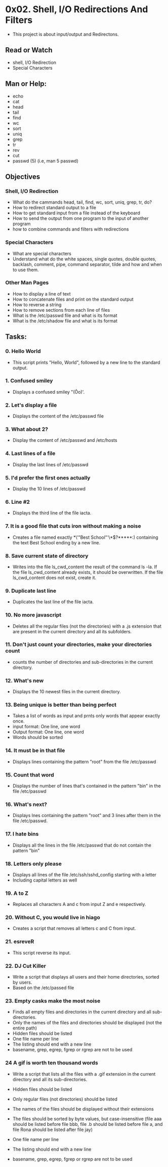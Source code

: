 # 0x02. Shell, I/O Redirections And Filters
* This project is about input/output and Redirectons.

## Read or Watch
* shell, I/O Redirection
* Special Characters

## Man or Help:
* echo
* cat
* head
* tail
* find
* wc
* sort
* uniq
* grep
* tr
* rev
* cut
* passwd (5) (i.e, man 5 passwd)

## Objectives
### Shell, I/O Redirection

* What do the cammands head, tail, find, wc, sort, uniq, grep, tr, do?
* How to redirect standard output to a file
* How to get standard input from a file instead of the keyboard
* How to send the output from one program to the input of another program
* how to combine commands and filters with redirections

### Special Characters

* What are special characters
* Understand what do the white spaces, single quotes, double quotes, backlash, comment, pipe, command separator, tilde and how and when to use them.

### Other Man Pages
* How to display a line of text
* How to concatenate files and print on the standard output
* How to reverse a string
* How to remove sections from each line of files
* What is the /etc/passwd file and what is its format
* What is the /etc/shadow file and what is its format

## Tasks:

### 0. Hello World
 * This script prints "Hello, World", followed by a new line to the standard output.

### 1. Confused smiley
* Displays a confused smiley "(Ôo)'.

### 2. Let's display a file
* Displays the content of the /etc/passwd file

### 3. What about 2?
* Display the content of /etc/passwd and /etc/hosts

### 4. Last lines of a file
* Display the last lines of /etc/passwd

### 5. I'd prefer the first ones actually
* Display the 10 lines of /etc/passwd

### 6. Line #2
* Displays the third line of the file iacta.

### 7. It is a good file that cuts iron without making a noise
* Creates a file named exactly \*\\'"Best School"\'\\*$\?\*\*\*\*\*:) containing the text Best School ending by a new line.

### 8. Save current state of directory
* Writes into the file ls_cwd_content the result of the command ls -la.
If the file ls_cwd_content already exists, it should be overwritten. If the file ls_cwd_content does not exist, create it.

### 9. Duplicate last line
* Duplicates the last line of the file iacta.

### 10. No more javascript
* Deletes all the regular files (not the directories) with a .js extension that are present in the current directory and all its subfolders.

### 11. Don't just count your directories, make your directories count
* counts the number of directories and sub-directories in the current directory.

### 12. What's new
* Displays the 10 newest files in the current directory.

### 13. Being unique is better than being perfect
* Takes a list of words as input and prnts only words that appear exactly once.
* input format: One line, one word
* Output format: One line, one word
* Words should be sorted
	
### 14. It must be in that file
* Displays lines containing the pattern "root" from the file /etc/passwd

### 15. Count that word
* Displays the number of lines that's contained in the pattern "bin" in the file /etc/passwd

### 16. What's next?
* Displays lnes containing the pattern "root" and 3 lines after them in the file /etc/passwd.

### 17. I hate bins
* Displays all the lines in the file /etc/passwd that do not contain the pattern "bin"

### 18. Letters only please
* Displays all lines of the file /etc/ssh/sshd_config starting with a letter
* Including capital letters as well

### 19. A to Z
* Replaces all characters A and c from input Z and e respectively.

### 20. Without C, you would live in hiago
* Creates a script that removes all letters c and C from input.

### 21. esreveR
* This script reverse its input.

### 22. DJ Cut Killer
* Write a script that displays all users and their home directories, sorted by users.
* Based on the /etc/passed file

### 23. Empty casks make the most noise
* Finds all empty files and directories in the current directory and all sub-directories.
* Only the names of the files and directories should be displayed (not the entire path)
* Hidden files should be listed
* One file name per line
* The listing should end with a new line
* basename, grep, egrep, fgrep or rgrep are not to be used

### 24 A gif is worth ten thousand words
* Write a script that lists all the files with a .gif extension in the current directory and all its sub-directories.

* Hidden files should be listed
* Only regular files (not directories) should be listed
* The names of the files should be displayed without their extensions
* The files should be sorted by byte values, but case-insensitive (file aaa should be listed before file bbb, file .b should be listed before file a, and file Rona should be listed after file jay)
* One file name per line
* The listing should end with a new line
* basename, grep, egrep, fgrep or rgrep are not to be used
